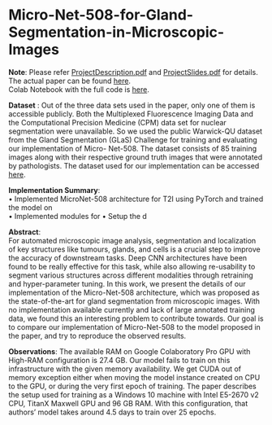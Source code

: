 # Micro-Net-508-for-Gland-Segmentation-in-Microscopic-Images

**Note**: Please refer [ProjectDescription.pdf](https://github.com/a1code/Micro-Net-508-for-Gland-Segmentation-in-Microscopic-Images/blob/main/ProjectDescription.pdf) and [ProjectSlides.pdf](https://github.com/a1code/Micro-Net-508-for-Gland-Segmentation-in-Microscopic-Images/blob/main/ProjectSlides.pdf) for details.   
The actual paper can be found [here](https://arxiv.org/abs/1804.08145).   
Colab Notebook with the full code is [here](https://github.com/a1code/Micro-Net-508-for-Gland-Segmentation-in-Microscopic-Images/blob/main/code.ipynb).   

**Dataset** : Out of the three data sets used in the paper, only one of them is accessible publicly. Both the Multiplexed Fluorescence Imaging Data and the Computational Precision Medicine (CPM) data set for nuclear segmentation were unavailable. So we used the public Warwick-QU dataset from the Gland Segmentation (GLaS) Challenge for training and evaluating our implementation of Micro- Net-508. The dataset consists of 85 training images along with their respective ground truth images that were annotated by pathologists. The dataset used for our implementation can be accessed [here](https://drive.google.com/drive/folders/1gKAyZpJetnd3Zg-lA8ljRTXQ6SP1Wggj?usp=sharing).  

**Implementation Summary**:  
• Implemented MicroNet-508 architecture for T2I using PyTorch and trained the model on   
• Implemented modules for 
• Setup the d  

**Abstract**:  
For automated microscopic image analysis, segmentation and localization of key structures like tumours, glands, and cells is a crucial step to improve the accuracy of downstream tasks. Deep CNN architectures have been found to be really effective for this task, while also allowing re-usability to segment various structures across different modalities through retraining and hyper-parameter tuning. In this work, we present the details of our implementation of the Micro-Net-508 architecture, which was proposed as the state-of-the-art for gland segmentation from microscopic images. With no implementation available currently and lack of large annotated training data, we found this an interesting problem to contribute towards. Our goal is to compare our implementation of Micro-Net-508 to the model proposed in the paper, and try to reproduce the observed results.

**Observations**:
The available RAM on Google Colaboratory Pro GPU with High-RAM configuration is 27.4 GB. Our model fails to train on this infrastructure with the given memory availability. We get CUDA out of memory exception either when moving the model instance created on CPU to the GPU, or during the very first epoch of training.
The paper describes the setup used for training as a Windows 10 machine with Intel E5-2670 v2 CPU, TitanX Maxwell GPU and 96 GB RAM. With this configuration, that authors’ model takes around 4.5 days to train over 25 epochs.
